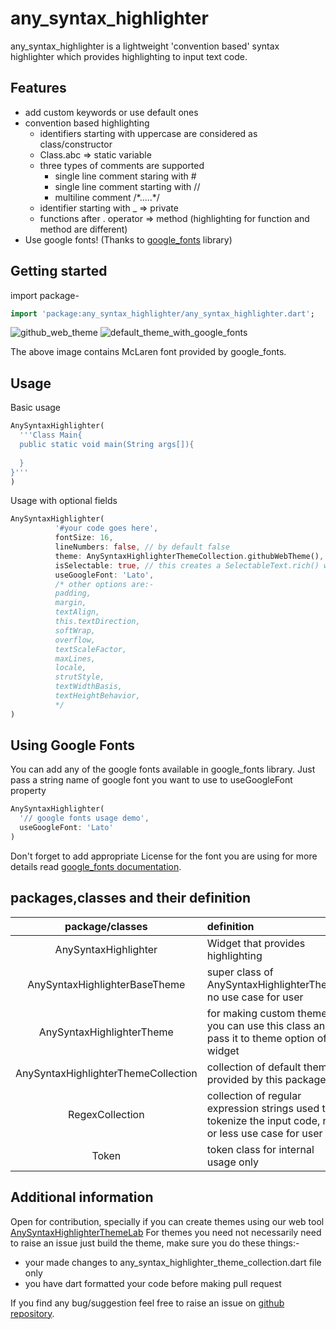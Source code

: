 # any_syntax_highlighter

any_syntax_highlighter is a lightweight 'convention based' syntax highlighter which provides highlighting to input text code.

## Features

* add custom keywords or use default ones
* convention based highlighting 
    * identifiers starting with uppercase are considered as class/constructor
    * Class.abc => static variable
    * three types of comments are supported
        * single line comment staring with #
        * single line comment starting with //
        * multiline comment /*.....\*/
    * identifier starting with _ => private
    * functions after . operator => method (highlighting for function and method are different)
 * Use google fonts! (Thanks to [google_fonts](https://pub.dev/packages/google_fonts) library)

## Getting started

import package-
```dart
import 'package:any_syntax_highlighter/any_syntax_highlighter.dart';
```
![github_web_theme](https://ssrajputtheboss.github.io/testing/ashs3.png)
![default_theme_with_google_fonts](https://ssrajputtheboss.github.io/testing/ashgf.png)

The above image contains McLaren font provided by google_fonts.

## Usage

Basic usage
```dart
AnySyntaxHighlighter(
  '''Class Main{
  public static void main(String args[]){
    
  }
}'''
)
```

Usage with optional fields
```dart
AnySyntaxHighlighter(
          '#your code goes here',
          fontSize: 16,
          lineNumbers: false, // by default false
          theme: AnySyntaxHighlighterThemeCollection.githubWebTheme(), // you can create and pass custom theme using AnySyntaxHighlighterTheme class
          isSelectable: true, // this creates a SelectableText.rich() widget, makes text selectable (by default false)
          useGoogleFont: 'Lato',
          /* other options are:- 
          padding,
          margin,
          textAlign,
          this.textDirection,
          softWrap,
          overflow,
          textScaleFactor,
          maxLines,
          locale,
          strutStyle,
          textWidthBasis,
          textHeightBehavior,
          */
)
```

## Using Google Fonts

You can add any of the google fonts available in google_fonts library. Just pass
a string name of google font you want to use to useGoogleFont property

```dart
AnySyntaxHighlighter(
  '// google fonts usage demo',
  useGoogleFont: 'Lato'
)
```

Don't forget to add appropriate License for the font you are using for more details
read [google_fonts documentation](https://pub.dev/packages/google_fonts).

## packages,classes and their definition

|package/classes|definition|
| :--: | :--- |
|AnySyntaxHighlighter|Widget that provides highlighting|
|AnySyntaxHighlighterBaseTheme|super class of AnySyntaxHighlighterTheme no use case for user|
|AnySyntaxHighlighterTheme|for making custom themes you can use this class and pass it to theme option of widget|
|AnySyntaxHighlighterThemeCollection|collection of default themes provided by this package|
|RegexCollection|collection of regular expression strings used to tokenize the input code, no or less use case for user|
|Token|token class for internal usage only|

## Additional information

Open for contribution, specially if you can create themes using our web tool [AnySyntaxHighlighterThemeLab](https://ssrajputtheboss.github.io/any_syntax_highlighter_web_app/)
For themes you need not necessarily need to raise an issue just build the theme, make sure you do these things:-
* your made changes to any_syntax_highlighter_theme_collection.dart file only
* you have dart formatted your code before making pull request

If you find any bug/suggestion feel free to raise an issue on [github repository](https://github.com/ssrajputtheboss/any_syntax_highlighter).
